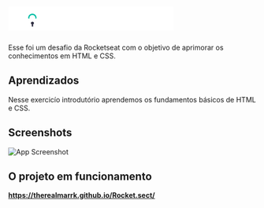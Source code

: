 
# ![App Logo](https://github.com/TheRealMarrk/Rocket.sect/blob/main/images/logo.svg)

Esse foi um desafio da Rocketseat com o objetivo de aprimorar os conhecimentos em HTML e CSS.




## Aprendizados

Nesse exercicío introdutório aprendemos os fundamentos básicos de HTML e CSS.
## Screenshots

![App Screenshot](https://github.com/TheRealMarrk/desafioAvancado-recriandoLayout/blob/main/images/toreadme/Captura%20de%20Tela%202022-11-22%20às%2021.23.15.png)


## O projeto em funcionamento

**https://therealmarrk.github.io/Rocket.sect/**
